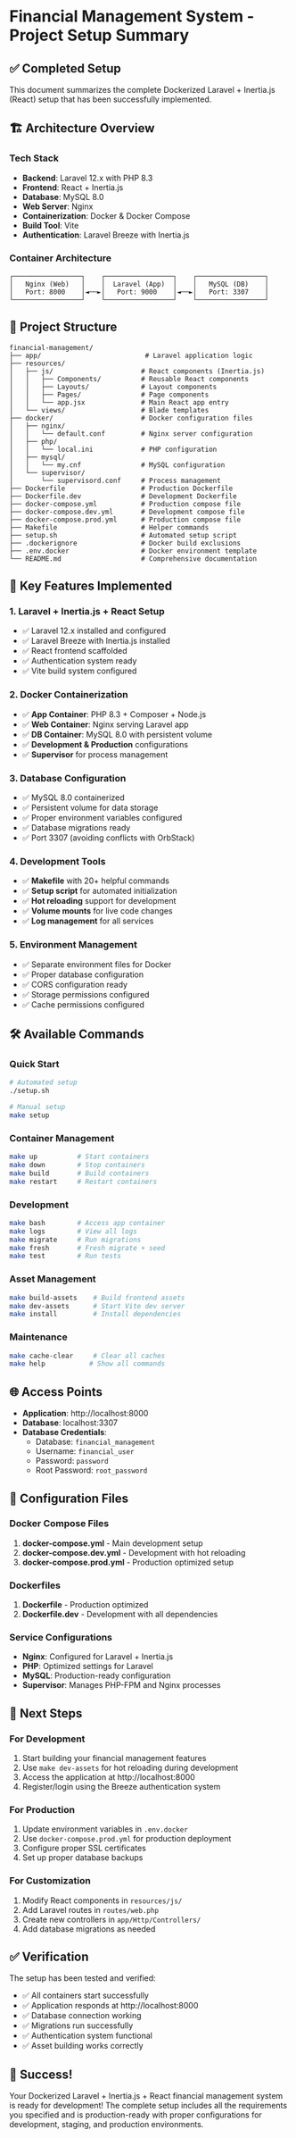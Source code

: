 # Financial Management System - Project Setup Summary

## ✅ Completed Setup

This document summarizes the complete Dockerized Laravel + Inertia.js (React) setup that has been successfully implemented.

## 🏗️ Architecture Overview

### Tech Stack

-   **Backend**: Laravel 12.x with PHP 8.3
-   **Frontend**: React + Inertia.js
-   **Database**: MySQL 8.0
-   **Web Server**: Nginx
-   **Containerization**: Docker & Docker Compose
-   **Build Tool**: Vite
-   **Authentication**: Laravel Breeze with Inertia.js

### Container Architecture

```
┌─────────────────┐    ┌─────────────────┐    ┌─────────────────┐
│   Nginx (Web)   │    │  Laravel (App)  │    │   MySQL (DB)    │
│   Port: 8000    │◄──►│   Port: 9000    │◄──►│   Port: 3307    │
└─────────────────┘    └─────────────────┘    └─────────────────┘
```

## 📁 Project Structure

```
financial-management/
├── app/                          # Laravel application logic
├── resources/
│   ├── js/                      # React components (Inertia.js)
│   │   ├── Components/          # Reusable React components
│   │   ├── Layouts/             # Layout components
│   │   ├── Pages/               # Page components
│   │   └── app.jsx              # Main React app entry
│   └── views/                   # Blade templates
├── docker/                      # Docker configuration files
│   ├── nginx/
│   │   └── default.conf         # Nginx server configuration
│   ├── php/
│   │   └── local.ini            # PHP configuration
│   ├── mysql/
│   │   └── my.cnf               # MySQL configuration
│   └── supervisor/
│       └── supervisord.conf     # Process management
├── Dockerfile                   # Production Dockerfile
├── Dockerfile.dev               # Development Dockerfile
├── docker-compose.yml           # Production compose file
├── docker-compose.dev.yml       # Development compose file
├── docker-compose.prod.yml      # Production compose file
├── Makefile                     # Helper commands
├── setup.sh                     # Automated setup script
├── .dockerignore                # Docker build exclusions
├── .env.docker                  # Docker environment template
└── README.md                    # Comprehensive documentation
```

## 🚀 Key Features Implemented

### 1. Laravel + Inertia.js + React Setup

-   ✅ Laravel 12.x installed and configured
-   ✅ Laravel Breeze with Inertia.js installed
-   ✅ React frontend scaffolded
-   ✅ Authentication system ready
-   ✅ Vite build system configured

### 2. Docker Containerization

-   ✅ **App Container**: PHP 8.3 + Composer + Node.js
-   ✅ **Web Container**: Nginx serving Laravel app
-   ✅ **DB Container**: MySQL 8.0 with persistent volume
-   ✅ **Development & Production** configurations
-   ✅ **Supervisor** for process management

### 3. Database Configuration

-   ✅ MySQL 8.0 containerized
-   ✅ Persistent volume for data storage
-   ✅ Proper environment variables configured
-   ✅ Database migrations ready
-   ✅ Port 3307 (avoiding conflicts with OrbStack)

### 4. Development Tools

-   ✅ **Makefile** with 20+ helpful commands
-   ✅ **Setup script** for automated initialization
-   ✅ **Hot reloading** support for development
-   ✅ **Volume mounts** for live code changes
-   ✅ **Log management** for all services

### 5. Environment Management

-   ✅ Separate environment files for Docker
-   ✅ Proper database configuration
-   ✅ CORS configuration ready
-   ✅ Storage permissions configured
-   ✅ Cache permissions configured

## 🛠️ Available Commands

### Quick Start

```bash
# Automated setup
./setup.sh

# Manual setup
make setup
```

### Container Management

```bash
make up          # Start containers
make down        # Stop containers
make build       # Build containers
make restart     # Restart containers
```

### Development

```bash
make bash        # Access app container
make logs        # View all logs
make migrate     # Run migrations
make fresh       # Fresh migrate + seed
make test        # Run tests
```

### Asset Management

```bash
make build-assets    # Build frontend assets
make dev-assets      # Start Vite dev server
make install         # Install dependencies
```

### Maintenance

```bash
make cache-clear     # Clear all caches
make help           # Show all commands
```

## 🌐 Access Points

-   **Application**: http://localhost:8000
-   **Database**: localhost:3307
-   **Database Credentials**:
    -   Database: `financial_management`
    -   Username: `financial_user`
    -   Password: `password`
    -   Root Password: `root_password`

## 🔧 Configuration Files

### Docker Compose Files

1. **docker-compose.yml** - Main development setup
2. **docker-compose.dev.yml** - Development with hot reloading
3. **docker-compose.prod.yml** - Production optimized setup

### Dockerfiles

1. **Dockerfile** - Production optimized
2. **Dockerfile.dev** - Development with all dependencies

### Service Configurations

-   **Nginx**: Configured for Laravel + Inertia.js
-   **PHP**: Optimized settings for Laravel
-   **MySQL**: Production-ready configuration
-   **Supervisor**: Manages PHP-FPM and Nginx processes

## 🎯 Next Steps

### For Development

1. Start building your financial management features
2. Use `make dev-assets` for hot reloading during development
3. Access the application at http://localhost:8000
4. Register/login using the Breeze authentication system

### For Production

1. Update environment variables in `.env.docker`
2. Use `docker-compose.prod.yml` for production deployment
3. Configure proper SSL certificates
4. Set up proper database backups

### For Customization

1. Modify React components in `resources/js/`
2. Add Laravel routes in `routes/web.php`
3. Create new controllers in `app/Http/Controllers/`
4. Add database migrations as needed

## ✅ Verification

The setup has been tested and verified:

-   ✅ All containers start successfully
-   ✅ Application responds at http://localhost:8000
-   ✅ Database connection working
-   ✅ Migrations run successfully
-   ✅ Authentication system functional
-   ✅ Asset building works correctly

## 🎉 Success!

Your Dockerized Laravel + Inertia.js + React financial management system is ready for development! The complete setup includes all the requirements you specified and is production-ready with proper configurations for development, staging, and production environments.
